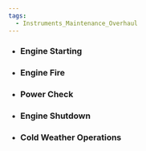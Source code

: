 ```yaml
---
tags:
  - Instruments_Maintenance_Overhaul
---
```

- ### Engine Starting 
- ### Engine Fire
- ### Power Check
- ### Engine Shutdown
- ### Cold Weather Operations
